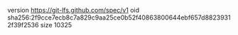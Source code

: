 version https://git-lfs.github.com/spec/v1
oid sha256:2f9cce7ecb8c7a829c9aa25ce0b52f40863800644ebf657d88239312f39f2536
size 10325
